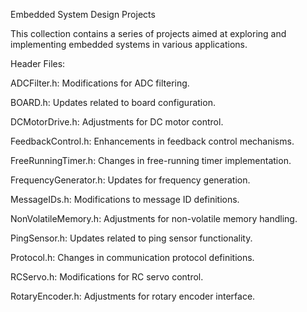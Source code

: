 Embedded System Design Projects

This collection contains a series of projects aimed at exploring and implementing embedded systems in various applications.

Header Files:

ADCFilter.h: Modifications for ADC filtering.

BOARD.h: Updates related to board configuration.

DCMotorDrive.h: Adjustments for DC motor control.

FeedbackControl.h: Enhancements in feedback control mechanisms.

FreeRunningTimer.h: Changes in free-running timer implementation.

FrequencyGenerator.h: Updates for frequency generation.

MessageIDs.h: Modifications to message ID definitions.

NonVolatileMemory.h: Adjustments for non-volatile memory handling.

PingSensor.h: Updates related to ping sensor functionality.

Protocol.h: Changes in communication protocol definitions.

RCServo.h: Modifications for RC servo control.

RotaryEncoder.h: Adjustments for rotary encoder interface.

